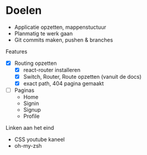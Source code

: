 # Doelen

- Applicatie opzetten, mappenstuctuur
- Planmatig te werk gaan
- Git commits maken, pushen & branches

Features

- [x] Routing opzetten
  - [x] react-router installeren
  - [x] Switch, Router, Route opzetten (vanuit de docs)
  - [x] exact path, 404 pagina gemaakt  
- [ ] Paginas
  - Home
  - Signin
  - Signup
  - Profile
    


Linken aan het eind

- CSS youtube kaneel
- oh-my-zsh
